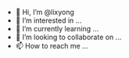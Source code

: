 - 👋 Hi, I’m @lixyong
- 👀 I’m interested in ...
- 🌱 I’m currently learning ...
- 💞️ I’m looking to collaborate on ...
- 📫 How to reach me ...

<!---
lixyong/lixyong is a ✨ special ✨ repository because its `README.md` (this file) appears on your GitHub profile.
You can click the Preview link to take a look at your changes.
--->
